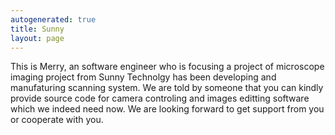 ```yaml
---
autogenerated: true
title: Sunny
layout: page
---
```


This is Merry, an software engineer who is focusing a project of
microscope imaging project from Sunny Technolgy has been developing and
manufaturing scanning system. We are told by someone that you can kindly
provide source code for camera controling and images editting software
which we indeed need now. We are looking forward to get support from you
or cooperate with you.
